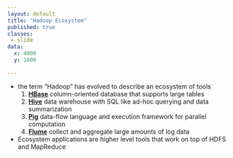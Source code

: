 ```yaml
---
layout: default
title: "Hadoop Ecosystem"
published: true
classes:
 - slide
data:
  x: 4000
  y: 1600

---
```


* the term “Hadoop” has evolved to describe an ecosystem of tools
	1. **[HBase](http://hbase.apache.org/)** column-oriented database that supports large tables
	2. **[Hive](http://hive.apache.org/)** data warehouse with SQL like ad-hoc querying and data summarization
	3. **[Pig](http://pig.apache.org/)** data-flow language and execution framework for parallel computation
	4. **[Flume](http://flume.apache.org)** collect and aggregate large amounts of log data
* Ecosystem applications are higher level tools that work on top of HDFS and MapReduce